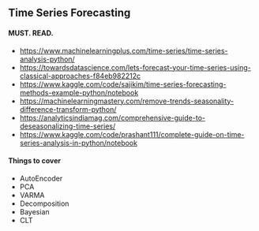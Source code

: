 ## Time Series Forecasting

#### MUST. READ.
- https://www.machinelearningplus.com/time-series/time-series-analysis-python/
- https://towardsdatascience.com/lets-forecast-your-time-series-using-classical-approaches-f84eb982212c
- https://www.kaggle.com/code/sajikim/time-series-forecasting-methods-example-python/notebook
- https://machinelearningmastery.com/remove-trends-seasonality-difference-transform-python/
- https://analyticsindiamag.com/comprehensive-guide-to-deseasonalizing-time-series/
- https://www.kaggle.com/code/prashant111/complete-guide-on-time-series-analysis-in-python/notebook

#### Things to cover
- AutoEncoder
- PCA
- VARMA
- Decomposition
- Bayesian
- CLT
